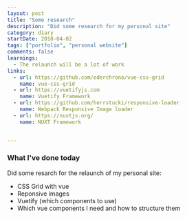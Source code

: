 ```yaml
---
layout: post
title: "Some research"
description: "Did some research for my personal site"
category: diary
startDate: 2018-04-02
tags: ["portfolio", "personal website"]
comments: false
learnings: 
  - The relaunch will be a lot of work
links:
  - url: https://github.com/ederchrono/vue-css-grid
    name: vue-css-grid
  - url: https://vuetifyjs.com
    name: Vuetify Framework
  - url: https://github.com/herrstucki/responsive-loader
    name: Webpack Responsive Image loader
  - url: https://nuxtjs.org/
    name: NUXT Framework


---
```


### What I've done today

Did some resarch for the relaunch of my personal site:

* CSS Grid with vue
* Reponsive images
* Vuetify (which components to use)
* Which vue components I need and how to structure them